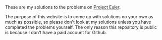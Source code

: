 These are my solutions to the problems on [Project Euler](http://projecteuler.net).

The purpose of this website is to come up with solutions on your own as much as possible, so please don't look at my solutions unless you have completed the problems yourself. The only reason this repository is public is because I don't have a paid account for Github.
